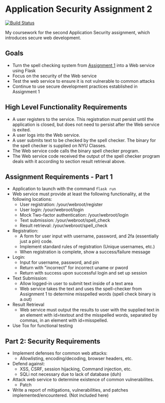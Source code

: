# Application Security Assignment 2

[![Build Status](https://travis-ci.com/Kadawi/AppSec2.svg?branch=master)](https://travis-ci.com/Kadawi/AppSec2)

My coursework for the second Application Security assignment, which introduces secure web development. 

## Goals

* Turn the spell checking system from [Assignment 1](https://www.github.com/Kadawi/AppSec/) into a Web service using Flask
* Focus on the security of the Web service
* Test the web service to ensure it is not vulnerable to common attacks
* Continue to use secure development practices established in Assignment 1

## High Level Functionality Requirements 
* A user registers to the service. This registration must persist until the application is closed, but does not need to persist after the Web service is exited.
* A user logs into the Web service.
* A user submits text to be checked by the spell checker. The binary for the spell checker is supplied on NYU Classes.
* The Web service code calls the binary spell checker program.
* The Web service code received the output of the spell checker program deals with it according to section result retrieval above.

## Assignment Requirements - Part 1
* Application to launch with the command `flask run`
* Web service must provide at least the following functionality, at the following locations:
  * User registration: /your/webroot/register
  * User login: /your/webroot/login
  * Mock Two-factor authentication: /your/webroot/login
  * Text submission: /your/webroot/spell_check
  * Result retrieval: /your/webroot/spell_check
* Registration:
  * A form for user input with username, password, and 2fa (essentially just a pin) code.
  * Implement standard rules of registration (Unique usernames, etc.)
  * When registration is complete, show a success/failure message
* Login:
  * Input for username, password, and pin
  * Return with "incorrect" for incorrect uname or pword
  * Return with success upon successful login and set up session
* Text Submission:
  * Allow logged-in user to submit text inside of a text area
  * Web service takes the text and uses the spell-checker from Assignment 1 to determine misspelled words (spell check binary is a.out)
* Result Retrieval
  * Web service must output the results to user with the supplied text in an element with id=textout and the misspelled words, separated by commas, in an element with id=misspelled.
* Use Tox for functional testing

## Part 2: Security Requirements
* Implement defenses for common web attacks:
    * Allowlisting, encoding/decoding, browser headers, etc.
* Defend against: 
  * XSS, CSRF, session hijacking, Command injection, etc.
  * SQLi not necessary due to lack of database (duh)
* Attack web service to determine existence of common vulnerabilites.
  * Patch
* Write a report of mitigations, vulnerabilities, and patches implemented/encountered. (Not included here)
